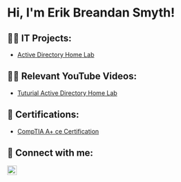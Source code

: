 <h1>Hi, I'm Erik Breandan Smyth! 
<h2>👨‍💻 IT Projects:</h2>


  - [Active Directory Home Lab](https://github.com/joshmadakor1/Algorithms-Practice)

<h2>👨‍💻 Relevant YouTube Videos:</h2>

- [Tuturial Active Directory Home Lab](https://www.youtube.com/watch?v=a83ASGn_V_s)

<h2>📄 Certifications: </h2>

- [CompTIA A+ ce Certification](https://www.credly.com/badges/77c911b8-0920-45d3-a861-7e1ddb114776/linked_in_profile)

<h2> 🤳 Connect with me:</h2>

[<img align="left" alt="ErikBreandanSmyth | LinkedIn" width="22px" src="https://cdn.jsdelivr.net/npm/simple-icons@v3/icons/linkedin.svg" />][linkedin]

[linkedin]: https://www.linkedin.com/in/erik-breandan-smyth-187011218/

<!--
**joshmadakor1/joshmadakor1** is a ✨ _special_ ✨ repository because its `README.md` (this file) appears on your GitHub profile.

Here are some ideas to get you started:

- 🔭 I’m currently working on ...
- 🌱 I’m currently learning ...
- 👯 I’m looking to collaborate on ...
- 🤔 I’m looking for help with ...
- 💬 Ask me about ...
- 📫 How to reach me: ...
- 😄 Pronouns: ...
- ⚡ Fun fact: ...
-->



